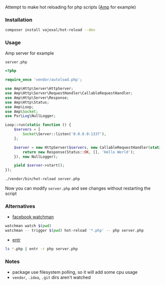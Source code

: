 Attempt to make hot reloading for php scripts ([Amp](https://amphp.org) for example)

### Installation

```bash
composer install vajexal/hot-reload --dev
```

### Usage

Amp server for example

`server.php`
```php
<?php

require_once 'vendor/autoload.php';

use Amp\Http\Server\HttpServer;
use Amp\Http\Server\RequestHandler\CallableRequestHandler;
use Amp\Http\Server\Response;
use Amp\Http\Status;
use Amp\Loop;
use Amp\Socket;
use Psr\Log\NullLogger;

Loop::run(static function () {
    $servers = [
        Socket\Server::listen('0.0.0.0:1337'),
    ];

    $server = new HttpServer($servers, new CallableRequestHandler(static function () {
        return new Response(Status::OK, [], 'Hello World');
    }), new NullLogger);

    yield $server->start();
});
```

```bash
./vendor/bin/hot-reload server.php
```

Now you can modify `server.php` and see changes without restarting the script

### Alternatives

- [facebook watchman](https://facebook.github.io/watchman/)
```bash
watchman watch $(pwd)
watchman -- trigger $(pwd) hot-reload '*.php' -- php server.php
```

- [entr](https://eradman.com/entrproject/)
```bash
ls *.php | entr -r php server.php
```

### Notes

- package use filesystem polling, so it will add some cpu usage
- `vendor`, `.idea`, `.git` dirs aren't watched

